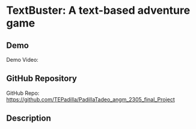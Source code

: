 # TextBuster: A text-based adventure game

## Demo
Demo Video: <URL>

## GitHub Repository
GitHub Repo: https://github.com/TEPadilla/PadillaTadeo_angm_2305_final_Project

## Description